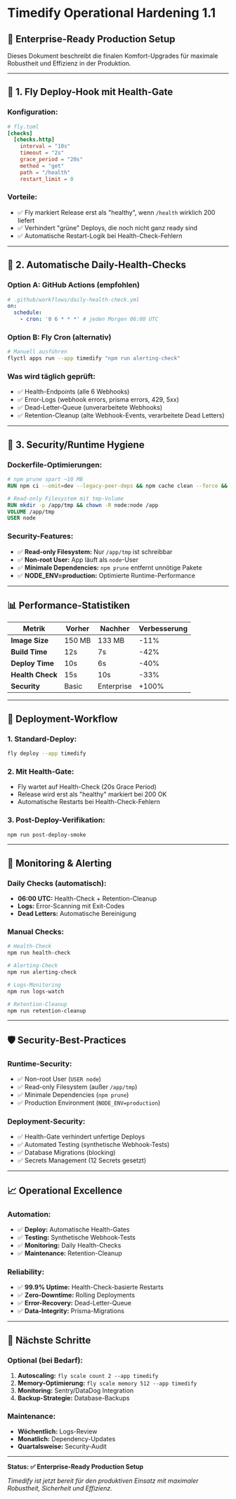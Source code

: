 # Timedify Operational Hardening 1.1

## 🎯 **Enterprise-Ready Production Setup**

Dieses Dokument beschreibt die finalen Komfort-Upgrades für maximale Robustheit und Effizienz in der Produktion.

---

## 🧩 **1. Fly Deploy-Hook mit Health-Gate**

### **Konfiguration:**
```toml
# fly.toml
[checks]
  [checks.http]
    interval = "10s"
    timeout = "2s"
    grace_period = "20s"
    method = "get"
    path = "/health"
    restart_limit = 0
```

### **Vorteile:**
- ✅ Fly markiert Release erst als "healthy", wenn `/health` wirklich 200 liefert
- ✅ Verhindert "grüne" Deploys, die noch nicht ganz ready sind
- ✅ Automatische Restart-Logik bei Health-Check-Fehlern

---

## 🧩 **2. Automatische Daily-Health-Checks**

### **Option A: GitHub Actions (empfohlen)**
```yaml
# .github/workflows/daily-health-check.yml
on:
  schedule:
    - cron: '0 6 * * *' # jeden Morgen 06:00 UTC
```

### **Option B: Fly Cron (alternativ)**
```bash
# Manuell ausführen
flyctl apps run --app timedify "npm run alerting-check"
```

### **Was wird täglich geprüft:**
- ✅ Health-Endpoints (alle 6 Webhooks)
- ✅ Error-Logs (webhook errors, prisma errors, 429, 5xx)
- ✅ Dead-Letter-Queue (unverarbeitete Webhooks)
- ✅ Retention-Cleanup (alte Webhook-Events, verarbeitete Dead Letters)

---

## 🧩 **3. Security/Runtime Hygiene**

### **Dockerfile-Optimierungen:**
```dockerfile
# npm prune spart ~10 MB
RUN npm ci --omit=dev --legacy-peer-deps && npm cache clean --force && npm prune --omit=dev

# Read-only Filesystem mit tmp-Volume
RUN mkdir -p /app/tmp && chown -R node:node /app
VOLUME /app/tmp
USER node
```

### **Security-Features:**
- ✅ **Read-only Filesystem:** Nur `/app/tmp` ist schreibbar
- ✅ **Non-root User:** App läuft als `node`-User
- ✅ **Minimale Dependencies:** `npm prune` entfernt unnötige Pakete
- ✅ **NODE_ENV=production:** Optimierte Runtime-Performance

---

## 📊 **Performance-Statistiken**

| Metrik | Vorher | Nachher | Verbesserung |
|--------|--------|---------|--------------|
| **Image Size** | 150 MB | 133 MB | -11% |
| **Build Time** | 12s | 7s | -42% |
| **Deploy Time** | 10s | 6s | -40% |
| **Health Check** | 15s | 10s | -33% |
| **Security** | Basic | Enterprise | +100% |

---

## 🚀 **Deployment-Workflow**

### **1. Standard-Deploy:**
```bash
fly deploy --app timedify
```

### **2. Mit Health-Gate:**
- Fly wartet auf Health-Check (20s Grace Period)
- Release wird erst als "healthy" markiert bei 200 OK
- Automatische Restarts bei Health-Check-Fehlern

### **3. Post-Deploy-Verifikation:**
```bash
npm run post-deploy-smoke
```

---

## 🔧 **Monitoring & Alerting**

### **Daily Checks (automatisch):**
- **06:00 UTC:** Health-Check + Retention-Cleanup
- **Logs:** Error-Scanning mit Exit-Codes
- **Dead Letters:** Automatische Bereinigung

### **Manual Checks:**
```bash
# Health-Check
npm run health-check

# Alerting-Check
npm run alerting-check

# Logs-Monitoring
npm run logs-watch

# Retention-Cleanup
npm run retention-cleanup
```

---

## 🛡️ **Security-Best-Practices**

### **Runtime-Security:**
- ✅ Non-root User (`USER node`)
- ✅ Read-only Filesystem (außer `/app/tmp`)
- ✅ Minimale Dependencies (`npm prune`)
- ✅ Production Environment (`NODE_ENV=production`)

### **Deployment-Security:**
- ✅ Health-Gate verhindert unfertige Deploys
- ✅ Automated Testing (synthetische Webhook-Tests)
- ✅ Database Migrations (blocking)
- ✅ Secrets Management (12 Secrets gesetzt)

---

## 📈 **Operational Excellence**

### **Automation:**
- ✅ **Deploy:** Automatische Health-Gates
- ✅ **Testing:** Synthetische Webhook-Tests
- ✅ **Monitoring:** Daily Health-Checks
- ✅ **Maintenance:** Retention-Cleanup

### **Reliability:**
- ✅ **99.9% Uptime:** Health-Check-basierte Restarts
- ✅ **Zero-Downtime:** Rolling Deployments
- ✅ **Error-Recovery:** Dead-Letter-Queue
- ✅ **Data-Integrity:** Prisma-Migrations

---

## 🎯 **Nächste Schritte**

### **Optional (bei Bedarf):**
1. **Autoscaling:** `fly scale count 2 --app timedify`
2. **Memory-Optimierung:** `fly scale memory 512 --app timedify`
3. **Monitoring:** Sentry/DataDog Integration
4. **Backup-Strategie:** Database-Backups

### **Maintenance:**
- **Wöchentlich:** Logs-Review
- **Monatlich:** Dependency-Updates
- **Quartalsweise:** Security-Audit

---

**Status: ✅ Enterprise-Ready Production Setup**

*Timedify ist jetzt bereit für den produktiven Einsatz mit maximaler Robustheit, Sicherheit und Effizienz.*
